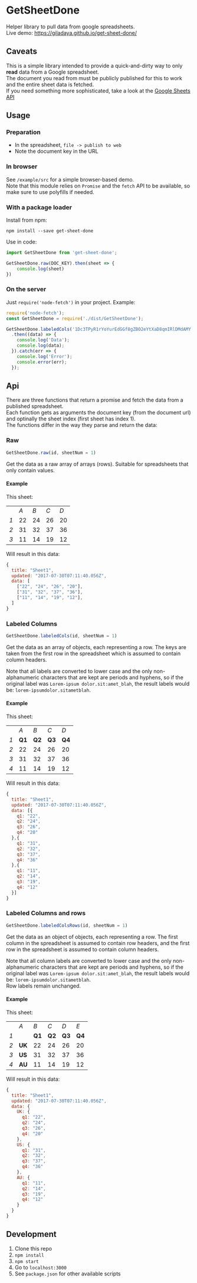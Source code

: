 # GetSheetDone
Helper library to pull data from google spreadsheets.   
Live demo: https://giladaya.github.io/get-sheet-done/

## Caveats
This is a simple library intended to provide a quick-and-dirty way to only **read** data from a Google spreadsheet.  
The document you read from must be publicly published for this to work and the entire sheet data is fetched.  
If you need something more sophisticated, take a look at  the [Google Sheets API](https://developers.google.com/sheets/api/)

## Usage 
### Preparation
- In the spreadsheet, `file -> publish to web`  
- Note the document key in the URL  

### In browser
See `/example/src` for a simple browser-based demo.  
Note that this module relies on `Promise` and the `fetch` API to be available, so make sure to use polyfills if needed.

### With a package loader
Install from npm:  
```
npm install --save get-sheet-done
```

Use in code:  
```javascript
import GetSheetDone from 'get-sheet-done';

GetSheetDone.raw(DOC_KEY).then(sheet => {
    console.log(sheet)
})
```

### On the server
Just `require('node-fetch')` in your project. Example:
```javascript
require('node-fetch');
const GetSheetDone = require('./dist/GetSheetDone');

GetSheetDone.labeledCols('1Dc3TPyR1rYoYurEdGGf8gZBO2eYtXaD8qmIRlDMdAMY', 1)
  .then((data) => {
    console.log('Data');
    console.log(data);
  }).catch(err => {
    console.log('Error');
    console.error(err);
  });
```

## Api
There are three functions that return a promise and fetch the data from a published spreadsheet.  
Each function gets as arguments the document key (from the document url) and optinally the sheet index (first sheet has index 1).  
The functions differ in the way they parse and return the data:

### Raw
```javascript
GetSheetDone.raw(id, sheetNum = 1)
```
Get the data as a raw array of arrays (rows).
Suitable for spreadsheets that only contain values.

#### Example
This sheet:  

|     |     |     |     |     |
|-----|-----|-----|-----|-----|
|     | *A* | *B* | *C* | *D* |
| *1* | 22  | 24  | 26  | 20  |
| *2* | 31  | 32  | 37  | 36  |
| *3* | 11  | 14  | 19  | 12  |

Will result in this data:
```javascript
{
  title: "Sheet1",
  updated: "2017-07-30T07:11:40.056Z",
  data: [
    ["22", "24", "26", "20"],
    ["31", "32", "37", "36"],
    ["11", "14", "19", "12"],
  ]
}
```

### Labeled Columns
```javascript
GetSheetDone.labeledCols(id, sheetNum = 1)
```
Get the data as an array of objects, each representing a row. The keys are taken from the first row in the spreadsheet which is assumed to contain column headers.  

Note that all labels are converted to lower case and the only non-alphanumeric characters that are kept are periods and hyphens, so if the original label was `Lorem-ipsum dolor.sit:amet_blah`, the result labels would be: `lorem-ipsumdolor.sitametblah`.

#### Example
This sheet:  

|     |     |     |     |     |
|-----|-----|-----|-----|-----|
|     | *A* | *B* | *C* | *D* |
| *1* | **Q1** | **Q2** | **Q3** | **Q4** |
| *2* | 22  | 24  | 26  | 20  |
| *3* | 31  | 32  | 37  | 36  |
| *4* | 11  | 14  | 19  | 12  |
 
Will result in this data: 
```javascript
{
  title: "Sheet1",
  updated: "2017-07-30T07:11:40.056Z",
  data: [{
    q1: "22",
    q2: "24",
    q3: "26",
    q4: "20"
  },{
    q1: "31",
    q2: "32",
    q3: "37",
    q4: "36"
  },{
    q1: "11",
    q2: "14",
    q3: "19",
    q4: "12"
  }]
}
``` 

### Labeled Columns and rows
```javascript
GetSheetDone.labeledColsRows(id, sheetNum = 1)
```
Get the data as an object of objects, each representing a row. The first column in the spreadsheet is assumed to contain row headers, and the first row in the spreadsheet is assumed to contain column headers.  

Note that all column labels are converted to lower case and the only non-alphanumeric characters that are kept are periods and hyphens, so if the original label was `Lorem-ipsum dolor.sit:amet_blah`, the result labels would be: `lorem-ipsumdolor.sitametblah`.  
Row labels remain unchanged.

#### Example
This sheet:  

|     |        |        |        |        |        |
|-----|--------|--------|--------|--------|--------|
|     | *A*    | *B*    | *C*    | *D*    | *E*    |
| *1* |        | **Q1** | **Q2** | **Q3** | **Q4** |
| *2* | **UK** | 22     | 24     | 26     | 20     |
| *3* | **US** | 31     | 32     | 37     | 36     |
| *4* | **AU** | 11     | 14     | 19     | 12     |

Will result in this data: 
```javascript
{
  title: "Sheet1",
  updated: "2017-07-30T07:11:40.056Z",
  data: {
    UK: {
      q1: "22",
      q2: "24",
      q3: "26",
      q4: "20"
    },
    US: {
      q1: "31",
      q2: "32",
      q3: "37",
      q4: "36"
    },
    AU: {
      q1: "11",
      q2: "14",
      q3: "19",
      q4: "12"
    }
  }
}
``` 

## Development
1. Clone this repo
2. `npm install`
3. `npm start`
4. Go to `localhost:3000`
5. See `package.json` for other available scripts
